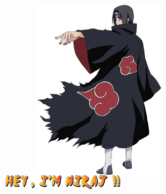 
<img height="550px" width="400px" align="right" src="./Itachi-Uchiha-PNG-File.png" > 
<br>
<br>
<br>

 <img align="center" src="./HEY.png">
<!-- <img width="350px" height="100px" src="./goldline.png" > 
<br>



<img src="./71f1a93b6932fffc6a4e8bd43dab7f39.gif" width="100%" height="auto" align="center"



<img width="360px" align="center" src="https://github-readme-stats.vercel.app/api/top-langs/?username=NirajRoy43&layout=compact&hide_border=true&bg_color=0d1117" alt="NirajRoy">
<a href="https://git.io/streak-stats"><img width="380px"  align="center"  src="https://streak-stats.demolab.com?user=NirajRoy43&theme=highcontrast&border_radius=4&type=png"  alt="GitHub Streak" /></a>

<br />
<br />


<!--![my GitHub stats](https://github-readme-stats.vercel.app/api?username=NirajRoy43&theme=highcontrast&show_icons=true)





